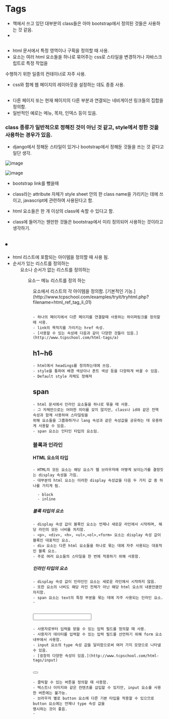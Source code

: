 # Tags

- 책에서 쓰고 있던 대부분의 class들은 아마 bootstrap에서 정의된 것들은 사용하는 것 같음.
- 


## <div>
  - html 문서에서 특정 영역이나 구획을 정의할 때 사용.
  - <div> 요소는 여러 html 요소들을 하나로 묶어주는 css로 스타일을 변경하거나 자바스크립트로 특정 작업을 
  수행하기 위한 일종의 컨테이너로 자주 사용.
  - css와 함께 웹 페이지의 레이아웃을 설정하는 데도 종종 사용.


## <nav>

  - 다른 페이지 또는 현재 페이지의 다른 부분과 연결되는 네비게이션 링크들의 집합을 정의함.
  - 일반적인 예로는 메뉴, 목차, 인덱스 등이 있음.
  
  
### class 종류가 일반적으로 정해진 것이 아닌 것 같고, style에서 정한 것을 사용하는 경우가 있음.
  - django에서 정해둔 스타일이 있거나 bootstrap에서 정해둔 것들을 쓰는 것 같다고 일단 생각.
  
  
  ![image](https://user-images.githubusercontent.com/49121293/161465627-11569b82-aceb-490b-99a3-cc04e84e6397.png)

  ![image](https://user-images.githubusercontent.com/49121293/161465687-85a6656e-876d-47d8-935e-fd54ae9cd7f0.png)

  
  - bootstrap link를 뺐을때

  - class라는 attribute 자체가 style sheet 안의 한 class name을 가리키는 데에 쓰이고, javascript에 관련하여
  사용된다고 함.
  - html 요소들은 한 개 이상의 class에 속할 수 있다고 함.
  - class에 들어가는 웬만한 것들은 bootstrap에서 미리 정의되어 사용하는 것이라고 생각하기.

## <li>
  - html 리스트에 포함되는 아이템을 정의할 때 사용 됨.
  - 순서가 있는 리스트를 정의하는 <ol>요소나 순서가 없는 리스트를 정의하는 <ul>요소ㅡ 메뉴 리스트를 정의 하는
  <menu>요소에서 리스트의 각 아이템을 정의함.
    [기본적인 기능.](http://www.tcpschool.com/examples/tryit/tryhtml.php?filename=html_ref_tag_li_01)
    
 ## <a>
    - 하나의 페이지에서 다른 페이지를 연결할때 사용하는 하이퍼링크를 정의할 때 사용.
    - link의 목적지를 가리키는 href 속성.
    - [사용할 수 있는 속성에 다음과 같이 다양한 것들이 있음.](http://www.tcpschool.com/html-tags/a)

## h1~h6
    - html에서 headings를 정의하는데에 쓰임.
    - style을 통하여 배경 색상이나 폰트 색상 등을 다양하게 바꿀 수 있음.
    - Default style 자체도 정해져 

    
## span
    - html 문서에서 인라인 요소들을 하나로 묶을 때 사용.
    - 그 자체만으로는 어떠한 의미를 갖지 않지만, class나 id와 같은 전역 속성과 함께 사용하여 스타일링을
    위해 요소들을 그룹화하거나 lang 속성과 같은 속성값을 공유하는 데 유용하게 사용할 수 있음.
    - span 요소는 인타인 타입의 요소임.
    
### 블록과 인라인
   
#### HTML 요소의 타입
    - HTML의 모든 요소는 해당 요소가 웹 브라우저에 어떻게 보이는가를 결정짓는 display 속성을 가짐.
    - 대부분의 html 요소는 이러한 display 속성값을 다음 두 가지 값 중 하나를 가지게 됨.
    
      - block
      - inline

##### 블록 타입의 요소
    - display 속성 값이 블록인 요소는 언제나 새로운 라인에서 시작하며, 해당 라인의 모든 너비를 차지함.
    - <p>, <div>, <h>, <ul>,<ol>,<form> 요소는 display 속성 값이 블록인 대표적인 요소.
    - div 요소는 다른 html 요소들을 하나로 묶는 데에 자주 사용되는 대표적인 블록 요소.
    - 주로 여러 요소들의 스타일을 한 번에 적용하기 위해 사용함.

##### 인라인 타입의 요소
    - display 속성 값이 인라인인 요소는 새로운 라인에서 시작하지 않음.
    - 또한 요소의 너비도 해당 라인 전체가 아닌 해당 html 요소의 내용만큼만 차지함.
    - span 요소는 text의 특정 부분을 묶는 데에 자주 사용되는 인라인 요소.
    - 

## <input>
    - 사용자로부터 입력을 받을 수 있는 입력 필드를 정의할 때 사용.
    - 사용자가 데이터를 입력할 수 있는 입력 필드를 선언하기 위해 form 요소 내부에서 사용함.
    - input 요소의 type 속성 값을 달리함으로써 여러 가지 모양으로 나타낼 수 있음.
    - [굉장히 다양한 속성이 있음.](http://www.tcpschool.com/html-tags/input)
    
    
 ## <button>
    
    - 클릭할 수 있는 버튼을 정의할 때 사용함.
    - 텍스트나 이미지와 같은 컨텐츠를 삽입할 수 있지만, input 요소를 사용한 버튼에는 불가능.
    - 브라우저 별로 button 요소에 다른 기본 타입을 적용할 수 있으므로 button 요소에는 언제나 type 속성 값을
    명시하는 것이 좋음.
    - 

